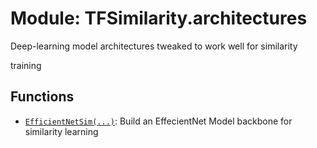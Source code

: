 # Module: TFSimilarity.architectures





Deep-learning model architectures tweaked to work well for similarity

training

## Functions

- [`EfficientNetSim(...)`](../TFSimilarity/architectures/EfficientNetSim.md): Build an EffecientNet Model backbone for similarity learning

